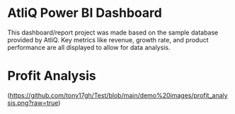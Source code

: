 # AtliQ Power BI Dashboard

This dashboard/report project was made based on the sample database provided by AtliQ. Key metrics like revenue, growth rate, and product performance are all displayed to allow for data analysis. 

# Profit Analysis 
(https://github.com/tony17gh/Test/blob/main/demo%20images/profit_analysis.png?raw=true)
